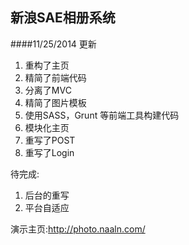 新浪SAE相册系统
---


####11/25/2014 更新

1. 重构了主页 
2. 精简了前端代码
3. 分离了MVC
4. 精简了图片模板
5. 使用SASS，Grunt 等前端工具构建代码 
6. 模块化主页
8. 重写了POST
9. 重写了Login

待完成:

1. 后台的重写
2. 平台自适应

演示主页:<http://photo.naaln.com/>